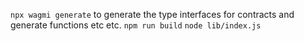 `npx wagmi generate` to generate the type interfaces for contracts and generate functions etc etc.
`npm run build`
`node lib/index.js`